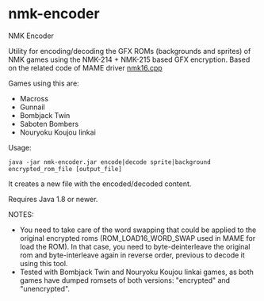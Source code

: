 # nmk-encoder
NMK Encoder

Utility for encoding/decoding the GFX ROMs (backgrounds and sprites) of NMK games using the NMK-214 + NMK-215 based GFX encryption. Based on the related code of MAME driver [nmk16.cpp](https://github.com/mamedev/mame/blob/2ec9b81c46d256d2c157620c61837828bc5cda8a/src/mame/drivers/nmk16.cpp#L5233)

Games using this are:
* Macross
* Gunnail
* Bombjack Twin
* Saboten Bombers
* Nouryoku Koujou Iinkai

Usage:
```
java -jar nmk-encoder.jar encode|decode sprite|background encrypted_rom_file [output_file]
```

It creates a new file with the encoded/decoded content.

Requires Java 1.8 or newer.

NOTES:
* You need to take care of the word swapping that could be applied to the original encrypted roms (ROM_LOAD16_WORD_SWAP used in MAME for load the ROM). In that case, you need to byte-deinterleave the original rom and byte-interleave again in reverse order, previous to decode it using this tool.
* Tested with Bombjack Twin and Nouryoku Koujou Iinkai games, as both games have dumped romsets of both versions: "encrypted" and "unencrypted".
